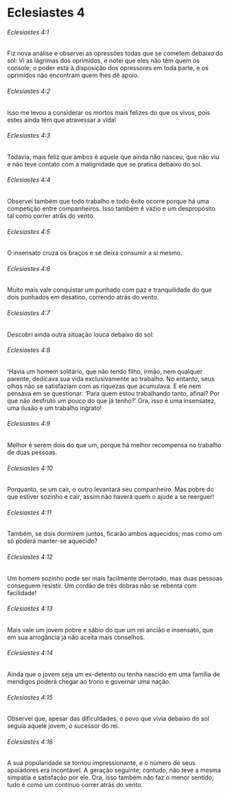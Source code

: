 # Eclesiastes 4

###### Eclesiastes 4:1

Fiz nova análise e observei as opressões todas que se cometem debaixo do sol: Vi as lágrimas dos oprimidos, e notei que eles não têm quem os console; o poder está à disposição dos opressores em toda parte, e os oprimidos não encontram quem lhes dê apoio.

###### Eclesiastes 4:2

Isso me levou a considerar os mortos mais felizes do que os vivos, pois estes ainda têm que atravessar a vida!

###### Eclesiastes 4:3

Todavia, mais feliz que ambos é aquele que ainda não nasceu, que não viu e não teve contato com a malignidade que se pratica debaixo do sol.

###### Eclesiastes 4:4

Observei também que todo trabalho e todo êxito ocorre porque há uma competição entre companheiros. Isso também é vazio e um despropósito tal como correr atrás do vento.

###### Eclesiastes 4:5

O insensato cruza os braços e se deixa consumir a si mesmo.

###### Eclesiastes 4:6

Muito mais vale conquistar um punhado com paz e tranquilidade do que dois punhados em desatino, correndo atrás do vento.

###### Eclesiastes 4:7

Descobri ainda outra situação louca debaixo do sol:

###### Eclesiastes 4:8

‘Havia um homem solitário, que não tendo filho, irmão, nem qualquer parente, dedicava sua vida exclusivamente ao trabalho. No entanto, seus olhos não se satisfaziam com as riquezas que acumulava. E ele nem pensava em se questionar: ‘Para quem estou trabalhando tanto, afinal? Por que não desfruto um pouco do que já tenho?’ Ora, isso é uma insensatez, uma ilusão e um trabalho ingrato!

###### Eclesiastes 4:9

Melhor é serem dois do que um, porque há melhor recompensa no trabalho de duas pessoas.

###### Eclesiastes 4:10

Porquanto, se um cair, o outro levantará seu companheiro. Mas pobre do que estiver sozinho e cair, assim não haverá quem o ajude a se reerguer!

###### Eclesiastes 4:11

Também, se dois dormirem juntos, ficarão ambos aquecidos; mas como um só poderá manter-se aquecido?

###### Eclesiastes 4:12

Um homem sozinho pode ser mais facilmente derrotado, mas duas pessoas conseguem resistir. Um cordão de três dobras não se rebenta com facilidade!

###### Eclesiastes 4:13

Mais vale um jovem pobre e sábio do que um rei ancião e insensato, que em sua arrogância já não aceita mais conselhos.

###### Eclesiastes 4:14

Ainda que o jovem seja um ex-detento ou tenha nascido em uma família de mendigos poderá chegar ao trono e governar uma nação.

###### Eclesiastes 4:15

Observei que, apesar das dificuldades, o povo que vivia debaixo do sol seguia aquele jovem, o sucessor do rei.

###### Eclesiastes 4:16

A sua popularidade se tornou impressionante, e o número de seus apoiadores era incontável. A geração seguinte; contudo, não teve a mesma simpatia e satisfação por ele. Ora, isso também não faz o menor sentido; tudo é como um contínuo correr atrás do vento.

